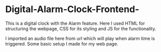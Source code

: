 # Digital-Alarm-Clock-Frontend-
This is a digital clock with the Alarm feature.
Here I used HTML for structuring the webpage, CSS for its styling and JS for the functionality.

I imported an audio file here from url which will play when alarm time is triggered. Some basic setup I made for my web page.
